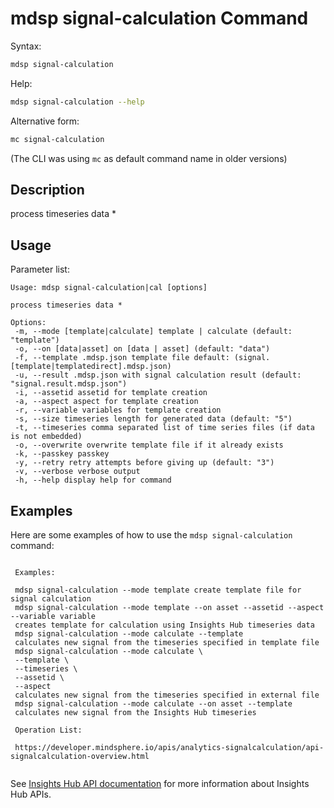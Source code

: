 # mdsp signal-calculation Command

Syntax:

```bash
mdsp signal-calculation
```

Help:

```bash
mdsp signal-calculation --help
```

Alternative form:

```bash
mc signal-calculation
```

(The CLI was using `mc` as default command name in older versions)

## Description

process timeseries data *

## Usage

Parameter list:

```text
Usage: mdsp signal-calculation|cal [options]

process timeseries data *

Options:
 -m, --mode [template|calculate] template | calculate (default: "template")
 -o, --on [data|asset] on [data | asset] (default: "data")
 -f, --template .mdsp.json template file default: (signal.[template|templatedirect].mdsp.json)
 -u, --result .mdsp.json with signal calculation result (default: "signal.result.mdsp.json")
 -i, --assetid assetid for template creation
 -a, --aspect aspect for template creation
 -r, --variable variables for template creation
 -s, --size timeseries length for generated data (default: "5")
 -t, --timeseries comma separated list of time series files (if data is not embedded)
 -o, --overwrite overwrite template file if it already exists
 -k, --passkey passkey
 -y, --retry retry attempts before giving up (default: "3")
 -v, --verbose verbose output
 -h, --help display help for command

```

## Examples

Here are some examples of how to use the `mdsp signal-calculation` command:

```text

 Examples:

 mdsp signal-calculation --mode template create template file for signal calculation
 mdsp signal-calculation --mode template --on asset --assetid --aspect --variable variable
 creates template for calculation using Insights Hub timeseries data
 mdsp signal-calculation --mode calculate --template 
 calculates new signal from the timeseries specified in template file
 mdsp signal-calculation --mode calculate \
 --template \
 --timeseries \
 --assetid \
 --aspect 
 calculates new signal from the timeseries specified in external file
 mdsp signal-calculation --mode calculate --on asset --template 
 calculates new signal from the Insights Hub timeseries

 Operation List: 

 https://developer.mindsphere.io/apis/analytics-signalcalculation/api-signalcalculation-overview.html


```

See [Insights Hub API documentation](https://documentation.mindsphere.io/MindSphere/apis/index.html) for more information about Insights Hub APIs.
